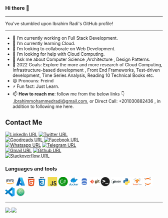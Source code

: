 ### Hi there 👋

***********************************


You've stumbled upon Ibrahim Radi's GitHub profile!
***************************************************


- 🔭 I’m currently working on Full Stack Development.
- 🌱 I’m currently learning Cloud.
- 👯 I’m looking to collaborate on Web Development.
- 🤔 I’m looking for help with Cloud Computing.
- 💬 Ask me about Computer Science ,Architecture , Design Patterns.
- 🥅 2022 Goals: Explore the more and more research of Cloud Computing, Infrastructure-based development
, Front End Frameworks, Test-driven development, Time Series Analysis, Reading 10 Technical Books  etc.
- 😄 Pronouns: Freind
- ⚡ Fun fact: Just Learn.
- 📫 **How to reach me**: follow me from the below links :point_down: ,ibrahimmohammedradi@gmail.com, or Direct Call: +201030882436 , in addition to following me here.

## Contact Me

[![LinkedIn URL](https://img.shields.io/static/v1?color=green&label=linkedin&logo=linkedin&logoColor=blue&style=for-the-badge&message=Connect)](https://www.linkedin.com/in/ibrahim-radi/)
[![Twitter URL](https://img.shields.io/static/v1?color=green&label=Twitter%20&logo=twitter&logoColor=9cf&style=for-the-badge&message=Follow)](https://twitter.com/0Radi1)
<br />
[![Goodreads URL](https://img.shields.io/static/v1?color=green&label=Goodreads&logo=Goodreads&logoColor=red&style=for-the-badge&message=Connect)](https://www.goodreads.com/ibrahim-radi/)
[![Facebook URL](https://img.shields.io/static/v1?color=green&label=Facebook&logo=Facebook&logoColor=blue&style=for-the-badge&message=Connect)](https://www.facebook.com/0Radi1)
<br />
[![Whatsapp URL](https://img.shields.io/static/v1?color=green&label=Whatsapp&logo=Whatsapp&logoColor=green&style=for-the-badge&message=Connect)](https://wa.me/201030882436?text=Hello)
[![Telegram URL](https://img.shields.io/static/v1?color=green&label=Telegram&logo=Telegram&logoColor=blue&style=for-the-badge&message=Connect)](https://t.me/Ibrahim_radi)
<br />
[![Gmail URL](https://img.shields.io/static/v1?color=green&label=Gmail&logo=Gmail&logoColor=red&style=for-the-badge&message=Connect)](ibrahimmohammedradi@gmail.com)
[![Github URL](https://img.shields.io/static/v1?color=green&label=Github&logo=Github&logoColor=purple&style=for-the-badge&message=Connect)](https://github.com/i-radi/)
<br />
[![Stackoverflow URL](https://img.shields.io/static/v1?color=green&label=Stackoverflow&logo=Stackoverflow&logoColor=orange&style=for-the-badge&message=Connect)](https://stackoverflow.com/users/17031585/ibrahim-radi)



### Languages and tools

<code><img height="30" src="https://raw.githubusercontent.com/github/explore/80688e429a7d4ef2fca1e82350fe8e3517d3494d/topics/aws/aws.png"></code>
<code><img height="30" src="https://raw.githubusercontent.com/github/explore/80688e429a7d4ef2fca1e82350fe8e3517d3494d/topics/azure/azure.png"></code>
<code><img height="30" src="https://raw.githubusercontent.com/github/explore/80688e429a7d4ef2fca1e82350fe8e3517d3494d/topics/html/html.png"></code>
<code><img height="30" src="https://raw.githubusercontent.com/github/explore/80688e429a7d4ef2fca1e82350fe8e3517d3494d/topics/css/css.png"></code>
<code><img height="30" src="https://raw.githubusercontent.com/github/explore/80688e429a7d4ef2fca1e82350fe8e3517d3494d/topics/javascript/javascript.png"></code>
<code><img height="30" src="https://raw.githubusercontent.com/github/explore/80688e429a7d4ef2fca1e82350fe8e3517d3494d/topics/csharp/csharp.png"></code>
<code><img height="30" src="https://raw.githubusercontent.com/github/explore/80688e429a7d4ef2fca1e82350fe8e3517d3494d/topics/docker/docker.png"></code>
<code><img height="30" src="https://raw.githubusercontent.com/github/explore/80688e429a7d4ef2fca1e82350fe8e3517d3494d/topics/sql/sql.png"></code>
<code><img height="30" src="https://raw.githubusercontent.com/github/explore/80688e429a7d4ef2fca1e82350fe8e3517d3494d/topics/git/git.png"></code>
<code><img height="30" src="https://raw.githubusercontent.com/github/explore/80688e429a7d4ef2fca1e82350fe8e3517d3494d/topics/terminal/terminal.png"></code>
<code><img height="30" src="https://raw.githubusercontent.com/github/explore/80688e429a7d4ef2fca1e82350fe8e3517d3494d/topics/bash/bash.png"></code>
<code><img height="30" src="https://raw.githubusercontent.com/github/explore/80688e429a7d4ef2fca1e82350fe8e3517d3494d/topics/python/python.png"></code>
<code><img height="30" src="https://raw.githubusercontent.com/github/explore/80688e429a7d4ef2fca1e82350fe8e3517d3494d/topics/tensorflow/tensorflow.png"></code>
<code><img height="30" src="https://raw.githubusercontent.com/github/explore/80688e429a7d4ef2fca1e82350fe8e3517d3494d/topics/jupyter-notebook/jupyter-notebook.png"></code>
<code><img height="30" src="https://raw.githubusercontent.com/github/explore/80688e429a7d4ef2fca1e82350fe8e3517d3494d/topics/visual-studio-code/visual-studio-code.png"></code>
<code><img height="30" src="https://raw.githubusercontent.com/github/explore/80688e429a7d4ef2fca1e82350fe8e3517d3494d/topics/atom/atom.png"></code>

<!-- /https://github.com/anuraghazra/github-readme-stats#themes -->
<hr/>
<a href="https://github.com/i-radi">
  <img align="center" src="https://github-readme-stats.vercel.app/api?username=i-radi&count_private=true&show_icons=true&theme=gruvbox&hide_border=false" />
</a>
<a href="https://github.com/AhmedTawfiqM">
  <img align="center" src="https://github-readme-stats.vercel.app/api/top-langs/?username=i-radi&layout=compact&theme=synthwave&hide_border=false" />
</a>

